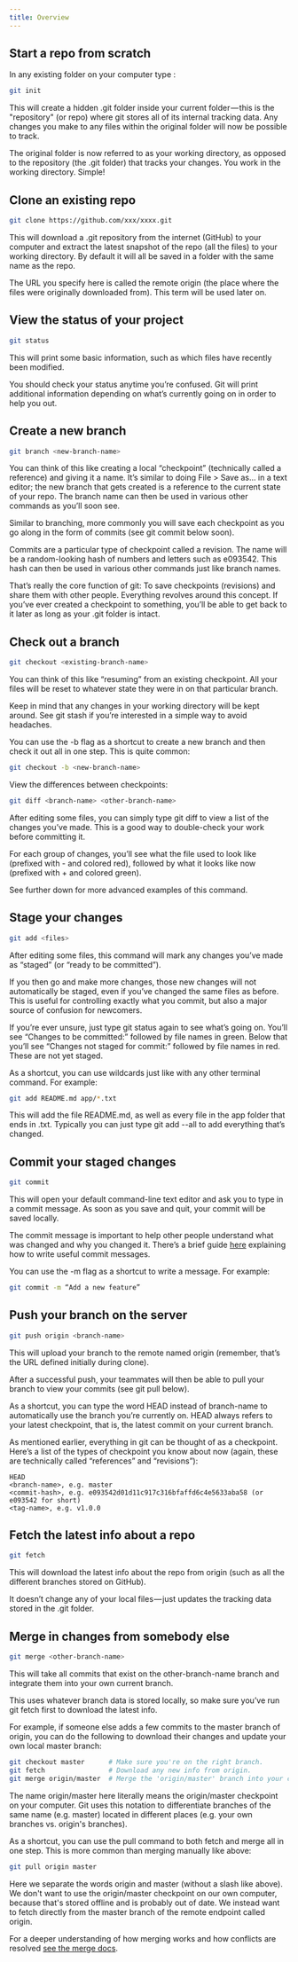 ```yaml
---
title: Overview
---
```


## Start a repo from scratch 

In any existing folder on your computer type :

```bash
git init
```

This will create a hidden .git folder inside your current folder — this is the "repository" (or repo) where git stores all of its internal tracking data.
Any changes you make to any files within the original folder will now be possible to track.

The original folder is now referred to as your working directory, as opposed to the repository (the .git folder) that tracks your changes. You work in the working directory. Simple!

## Clone an existing repo

```bash
git clone https://github.com/xxx/xxxx.git
```

This will download a .git repository from the internet (GitHub) to your computer and extract the latest snapshot of the repo (all the files) to your working directory. By default it will all be saved in a folder with the same name as the repo.

The URL you specify here is called the remote origin (the place where the files were originally downloaded from). This term will be used later on.

## View the status of your project

```bash
git status
```

This will print some basic information, such as which files have recently been modified.

You should check your status anytime you’re confused. Git will print additional information depending on what’s currently going on in order to help you out.

## Create a new branch

```bash
git branch <new-branch-name>
```

You can think of this like creating a local “checkpoint” (technically called a reference) and giving it a name. It’s similar to doing File > Save as… in a text editor; the new branch that gets created is a reference to the current state of your repo. The branch name can then be used in various other commands as you’ll soon see.

Similar to branching, more commonly you will save each checkpoint as you go along in the form of commits (see git commit below soon).

Commits are a particular type of checkpoint called a revision. The name will be a random-looking hash of numbers and letters such as e093542. This hash can then be used in various other commands just like branch names.

That’s really the core function of git: To save checkpoints (revisions) and share them with other people. Everything revolves around this concept.
If you’ve ever created a checkpoint to something, you’ll be able to get back to it later as long as your .git folder is intact.


## Check out a branch

```bash
git checkout <existing-branch-name>
```

You can think of this like “resuming” from an existing checkpoint. All your files will be reset to whatever state they were in on that particular branch.

Keep in mind that any changes in your working directory will be kept around. See git stash if you’re interested in a simple way to avoid headaches.

You can use the -b flag as a shortcut to create a new branch and then check it out all in one step. This is quite common:

```bash
git checkout -b <new-branch-name>
```

View the differences between checkpoints:

```bash
git diff <branch-name> <other-branch-name>
```

After editing some files, you can simply type git diff to view a list of the changes you’ve made. This is a good way to double-check your work before committing it.

For each group of changes, you’ll see what the file used to look like (prefixed with - and colored red), followed by what it looks like now (prefixed with + and colored green).

See further down for more advanced examples of this command.

## Stage your changes

```bash
git add <files>
```

After editing some files, this command will mark any changes you’ve made as “staged” (or “ready to be committed”).

If you then go and make more changes, those new changes will not automatically be staged, even if you’ve changed the same files as before. This is useful for controlling exactly what you commit, but also a major source of confusion for newcomers.

If you’re ever unsure, just type git status again to see what’s going on. You’ll see “Changes to be committed:” followed by file names in green. Below that you’ll see “Changes not staged for commit:” followed by file names in red. These are not yet staged.

As a shortcut, you can use wildcards just like with any other terminal command. For example:

```bash
git add README.md app/*.txt
```

This will add the file README.md, as well as every file in the app folder that ends in .txt. Typically you can just type git add --all to add everything that’s changed.

## Commit your staged changes

```bash
git commit
```

This will open your default command-line text editor and ask you to type in a commit message. As soon as you save and quit, your commit will be saved locally.

The commit message is important to help other people understand what was changed and why you changed it. There’s a brief guide [here](/git/gitflow/commit/) explaining how to write useful commit messages.

You can use the -m flag as a shortcut to write a message. For example:

```bash
git commit -m “Add a new feature”
```

## Push your branch on the server

```bash
git push origin <branch-name>
```

This will upload your branch to the remote named origin (remember, that’s the URL defined initially during clone).

After a successful push, your teammates will then be able to pull your branch to view your commits (see git pull below).

As a shortcut, you can type the word HEAD instead of branch-name to automatically use the branch you’re currently on. HEAD always refers to your latest checkpoint, that is, the latest commit on your current branch.

As mentioned earlier, everything in git can be thought of as a checkpoint. Here’s a list of the types of checkpoint you know about now (again, these are technically called “references” and “revisions”):

```
HEAD
<branch-name>, e.g. master
<commit-hash>, e.g. e093542d01d11c917c316bfaffd6c4e5633aba58 (or e093542 for short)
<tag-name>, e.g. v1.0.0
```

## Fetch the latest info about a repo

```bash
git fetch
```

This will download the latest info about the repo from origin (such as all the different branches stored on GitHub).

It doesn’t change any of your local files — just updates the tracking data stored in the .git folder.

## Merge in changes from somebody else

```bash
git merge <other-branch-name>
```

This will take all commits that exist on the other-branch-name branch and integrate them into your own current branch.

This uses whatever branch data is stored locally, so make sure you’ve run git fetch first to download the latest info.

For example, if someone else adds a few commits to the master branch of origin, you can do the following to download their changes and update your own local master branch:

```bash
git checkout master      # Make sure you're on the right branch.
git fetch                # Download any new info from origin.
git merge origin/master  # Merge the 'origin/master' branch into your current branch.
```

The name origin/master here literally means the origin/master checkpoint on your computer. Git uses this notation to differentiate branches of the same name (e.g. master) located in different places (e.g. your own branches vs. origin's branches).

As a shortcut, you can use the pull command to both fetch and merge all in one step. This is more common than merging manually like above:

```bash
git pull origin master
```

Here we separate the words origin and master (without a slash like above). We don't want to use the origin/master checkpoint on our own computer, because that's stored offline and is probably out of date. We instead want to fetch directly from the master branch of the remote endpoint called origin.

For a deeper understanding of how merging works and how conflicts are resolved [see the merge docs](/git/merge/).
